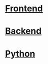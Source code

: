 [Frontend](https://github.com/CoolerTyp99/PaRaMeRoS-Frontend)
===
[Backend](https://github.com/CoolerTyp99/PaRaMeRoS-Backend)
===
[Python](https://github.com/PaRaMeRoS/PaRaMeRoS-Python)
===
